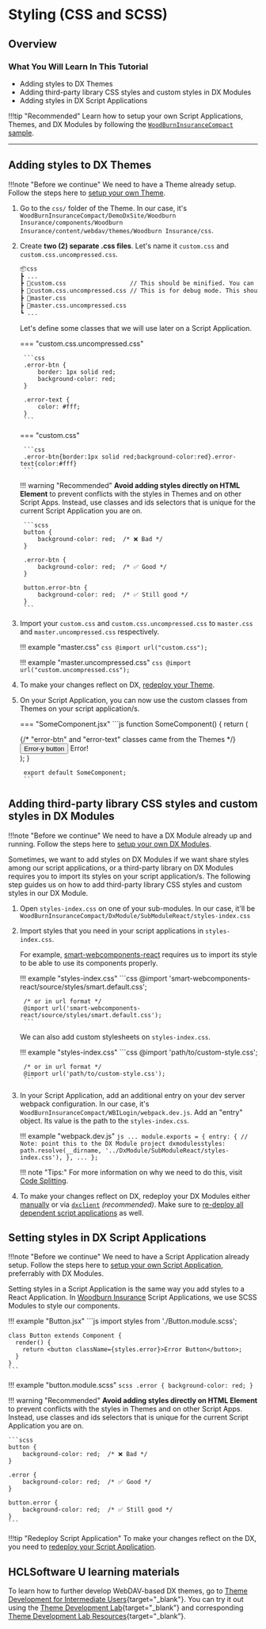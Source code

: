 # Styling (CSS and SCSS)

## Overview

### What You Will Learn In This Tutorial
 - Adding styles to DX Themes
 - Adding third-party library CSS styles and custom styles in DX Modules
 - Adding styles in DX Script Applications

!!!tip "Recommended"
    Learn how to setup your own Script Applications, Themes, and DX Modules by following the [`WoodBurnInsuranceCompact` sample](https://github.com/HCL-TECH-SOFTWARE/DX-Modules-and-ScriptApps).

---

<!-- ### How To Build and Deploy Script Applications
!!!tip "Build and Deploy Script Applications"
    Follow the steps [here](../../common-setup/build-and-deploy/build_and_deploy_scriptapps.md).

### How to Build and Deploy DX Modules
!!!tip "Build and Deploy DX Modules"
    Follow the steps [here](../../common-setup//build-and-deploy/build_and_deploy_dx_modules.md).

### How to Build and Deploy Themes
!!!tip "Build and Deploy Themes"
    Follow the steps [here](./import_export_site/export_theme.md).


--- -->

## Adding styles to DX Themes

!!!note "Before we continue"
    We need to have a Theme already setup. Follow the steps here to [setup your own Theme](import_export_site/manual_export_theme.md).

1. Go to the `css/` folder of the Theme. In our case, it's `WoodBurnInsuranceCompact/DemoDxSite/Woodburn Insurance/components/Woodburn Insurance/content/webdav/themes/Woodburn Insurance/css`.

2. Create **two (2) separate .css files**. Let's name it `custom.css` and `custom.css.uncompressed.css`.

    ```txt
    📦css
    ┣ ...
    ┣ 📜custom.css                  // This should be minified. You can use a minifier online.
    ┣ 📜custom.css.uncompressed.css // This is for debug mode. This should not be compressed.
    ┣ 📜master.css
    ┣ 📜master.css.uncompressed.css
    ┗ ...
    ```

    Let's define some classes that we will use later on a Script Application.

    === "custom.css.uncompressed.css"

        ```css
        .error-btn {
            border: 1px solid red;
            background-color: red;    
        }

        .error-text {
            color: #fff;
        }
        ```

    === "custom.css"
        
        ```css
        .error-btn{border:1px solid red;background-color:red}.error-text{color:#fff}
        ```

    !!! warning "Recommended"
        **Avoid adding styles directly on HTML Element** to prevent conflicts with the styles in Themes and on other Script Apps. Instead, use classes and ids selectors that is unique for the current Script Application you are on.

        ```scss
        button {
            background-color: red;  /* ❌ Bad */
        }

        .error-btn {
            background-color: red;  /* ✅ Good */
        }

        button.error-btn {
            background-color: red;  /* ✅ Still good */
        }
        ```

3. Import your `custom.css` and `custom.css.uncompressed.css` to `master.css` and `master.uncompressed.css` respectively.
   
    !!! example "master.css"
        ```css
        @import url("custom.css");
        ```

    !!! example "master.uncompressed.css"
        ```css
        @import url("custom.uncompressed.css");
        ```

4. To make your changes reflect on DX, [redeploy your Theme](import_export_site/import_theme.md).

5. On your Script Application, you can now use the custom classes from Themes on your script application/s.

    === "SomeComponent.jsx"
        ```js
        function SomeComponent() {
            return (
                <div>
                    {/* "error-btn" and "error-text" classes came from the Themes */}
                    <button class="error-btn">Error-y button</button>
                    <span class="error-text">Error!</span>
                </div>
            );
        }

        export default SomeComponent;
        ```



## Adding third-party library CSS styles and custom styles in DX Modules

!!!note "Before we continue"
    We need to have a DX Module already up and running. Follow the steps here to [setup your own DX Modules](../common-setup/optimized-scriptapps/dependencies_as_module.md).

Sometimes, we want to add styles on DX Modules if we want share styles among our script applications, or a third-party library on DX Modules requires you to import its styles on your script application/s. The following step guides us on how to add third-party library CSS styles and custom styles in our DX Module.

1. Open `styles-index.css` on one of your sub-modules. In our case, it'll be `WoodBurnInsuranceCompact/DxModule/SubModuleReact/styles-index.css`

2. Import styles that you need in your script applications in `styles-index.css`.

    For example, [smart-webcomponents-react](https://www.npmjs.com/package/smart-webcomponents-react) requires us to import its style to be able to use its components properly.

    !!! example "styles-index.css"
        ```css
        @import 'smart-webcomponents-react/source/styles/smart.default.css';
        
        /* or in url format */
        @import url('smart-webcomponents-react/source/styles/smart.default.css');
        ```
    
    We can also add custom stylesheets on `styles-index.css`.

    !!! example "styles-index.css"
        ```css
        @import 'path/to/custom-style.css';
        
        /* or in url format */
        @import url('path/to/custom-style.css');
        ```

3. In your Script Application, add an additional entry on your dev server webpack configuration. In our case, it's `WoodBurnInsuranceCompact/WBILogin/webpack.dev.js`. Add an "entry" object. Its value is the path to the `styles-index.css`.

    !!! example "webpack.dev.js"
        ```js
        ...
        module.exports = {
            entry: {
                // Note: point this to the DX Module project
                dxmodulesstyles: path.resolve(__dirname, '../DxModule/SubModuleReact/styles-index.css'),
            },
            ...
        };
        ```

    !!! note "Tips:"
        For more information on why we need to do this, visit [Code Splitting](code_splitting.md).

4. To make your changes reflect on DX, redeploy your DX Modules either [manually](../common-setup/build-and-deploy/manual_ear_upload.md) or via [`dxclient`](../common-setup/build-and-deploy/build_and_deploy_dx_modules.md) *(recommended)*. Make sure to [re-deploy all dependent script applications](../common-setup/build-and-deploy/build_and_deploy_scriptapps.md) as well.

## Setting styles in DX Script Applications

!!!note "Before we continue"
    We need to have a Script Application already setup. Follow the steps here to [setup your own Script Application](../common-setup/optimized-scriptapps/sharing_dependencies.md), preferrably with DX Modules.

Setting styles in a Script Application is the same way you add styles to a React Application. In [Woodburn Insurance](../samples/woodburn_insurance_demo/index.md) Script Applications, we use SCSS Modules to style our components.

!!! example "Button.jsx" 
    ```js
    import styles from './Button.module.scss';

    class Button extends Component {
      render() {
        return <button className={styles.error}>Error Button</button>;
      }
    }
    ```

!!! example "button.module.scss" 
    ```scss
    .error {
        background-color: red;
    }
    ```

!!! warning "Recommended"
    **Avoid adding styles directly on HTML Element** to prevent conflicts with the styles in Themes and on other Script Apps. Instead, use classes and ids selectors that is unique for the current Script Application you are on.

    ```scss
    button {
        background-color: red;  /* ❌ Bad */
    }

    .error {
        background-color: red;  /* ✅ Good */
    }

    button.error {
        background-color: red;  /* ✅ Still good */
    }
    ```

!!!tip "Redeploy Script Application"
    To make your changes reflect on the DX, you need to [redeploy your Script Application](../common-setup/build-and-deploy/build_and_deploy_scriptapps.md).

## HCLSoftware U learning materials

To learn how to further develop WebDAV-based DX themes, go to [Theme Development for Intermediate Users](https://hclsoftwareu.hcltechsw.com/component/axs/?view=sso_config&id=3&forward=https%3A%2F%2Fhclsoftwareu.hcltechsw.com%2Fcourses%2Flesson%2F%3Fid%3D3462){target="_blank"}. You can try it out using the [Theme Development Lab](https://hclsoftwareu.hcltechsw.com/images/Lc4sMQCcN5uxXmL13gSlsxClNTU3Mjc3NTc4MTc2/DS_Academy/DX/Developer/HDX-DEV-200_Theme_Development.pdf){target="_blank"} and corresponding [Theme Development Lab Resources](https://hclsoftwareu.hcltechsw.com/images/Lc4sMQCcN5uxXmL13gSlsxClNTU3Mjc3NTc4MTc2/DS_Academy/DX/Developer/HDX-DEV-200_Theme_Development_Lab_Resources.zip){target="_blank”}.
